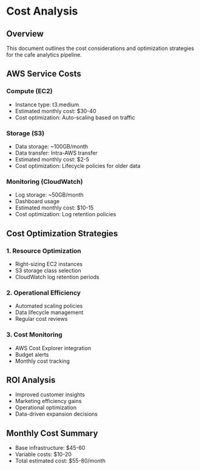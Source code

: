 # Cost Analysis

## Overview
This document outlines the cost considerations and optimization strategies for the cafe analytics pipeline.

## AWS Service Costs

### Compute (EC2)
- Instance type: t3.medium
- Estimated monthly cost: $30-40
- Cost optimization: Auto-scaling based on traffic

### Storage (S3)
- Data storage: ~100GB/month
- Data transfer: Intra-AWS transfer
- Estimated monthly cost: $2-5
- Cost optimization: Lifecycle policies for older data

### Monitoring (CloudWatch)
- Log storage: ~50GB/month
- Dashboard usage
- Estimated monthly cost: $10-15
- Cost optimization: Log retention policies

## Cost Optimization Strategies

### 1. Resource Optimization
- Right-sizing EC2 instances
- S3 storage class selection
- CloudWatch log retention periods

### 2. Operational Efficiency
- Automated scaling policies
- Data lifecycle management
- Regular cost reviews

### 3. Cost Monitoring
- AWS Cost Explorer integration
- Budget alerts
- Monthly cost tracking

## ROI Analysis
- Improved customer insights
- Marketing efficiency gains
- Operational optimization
- Data-driven expansion decisions

## Monthly Cost Summary
- Base infrastructure: $45-60
- Variable costs: $10-20
- Total estimated cost: $55-80/month
